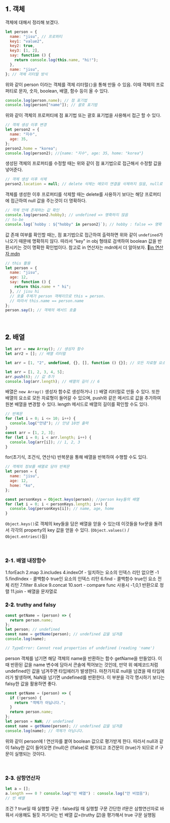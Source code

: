 ## 𝟏. 객체

객체에 대해서 정리해 보겠다.

```js
let person = {
  name: "jisu", // 프로퍼티
  key1: "value2",
  key2: true,
  key3: [1, 2],
  say: function () {
    return console.log(this.name, "hi!");
  },
  name: "jisu",
}; // 객체 리터럴 방식
```

위와 같이 person 이라는 객체를 객체 리터럴`{}`을 통해 만들 수 있음. 이때 객체의 프로퍼티로 문자, 숫자, boolean, 배열, 함수 등이 올 수 있다.

```js
console.log(person.name); // 점 표기법
console.log(person["name"]); // 괄호 표기법
```

위와 같이 객체의 프로퍼티에 점 표기법 또는 괄호 표기법을 사용해서 접근 할 수 있다.

```js
// 객체 생성 이후 변경
let person2 = {
  name: "지수",
  age: 35,
};
person2.home = "korea";
console.log(person2); //{name: "지수", age: 35, home: "korea"}
```

생성된 객체의 프로퍼티를 수정할 때는 위와 같이 점 표기법으로 접근해서 수정할 값을 넣어준다.

```js
// 객체 생성 이후 삭제
person2.location = null; // delete 삭제는 메모리 연결을 삭제하지 않음, null로 명시적 표기
```

객체를 생성한 이후 프로퍼티를 삭제할 때는 delete를 사용하기 보다는 해당 프로퍼티에 접근하여 null 값을 주는것이 더 명확하다.

```js
// 객체 안에 존재하는 값 확인
console.log(person2.hobby); // undefined => 명확하지 않음
// to-be
console.log(`hobby : ${"hobby" in person2}`); // hobby : false => 명확
```

값 존재 여부를 확인할 때는, 점 표기법으로 접근하여 출력하면 위와 같이 `undefined`가 나오기 때문에 명확하지 않다.
따라서 "key" in obj 형태로 검색하여 boolean 값을 반환시키는 것이 명확한 확인법이다.
참고로 in 연산자는 mdn에서 더 알아보자. 📌[in 연산자 mdn](https://developer.mozilla.org/ko/docs/Web/JavaScript/Reference/Operators/in)

```js
// this 활용
let person = {
  name: "jisu",
  age: 12,
  say: function () {
    return this.name + " hi";
  }, // jisu hi
  // 호출 주체가 person 객체이므로 this = person.
  // 따라서 this.name == person.name
};
person.say(); // 객체의 메서드 호출
```

<br>

## 𝟐. 배열

```js
let arr = new Array(); // 생성자 함수
let arr2 = []; // 배열 리터럴

let arr = [1, "2", undefined, {}, [], function () {}]; // 모든 자료형 요소 가능

let arr = [1, 2, 3, 4, 5];
arr.push(6); // 값 추가
console.log(arr.length); // 배열의 길이 // 6
```

배열은 `new Array()` 생성자 함수로 생성하거나 `[]` 배열 리터럴로 만들 수 있다. 또한 배열의 요소로 모든 자료형이 들어갈 수 있으며, push와 같은 메서드로 값을 추가하여 원본 배열을 변경할 수 있다. length 메서드로 배열의 길이를 확인할 수도 있다.

```js
// 반복문
for (let i = 0; i <= 10; i++) {
  console.log("안녕"); // 안녕 10번 출력
}
const arr = [1, 2, 3];
for (let i = 0; i < arr.length; i++) {
  console.log(arr[i]); // 1, 2, 3
}
```

for(초기식, 조건식, 연산식) 반복문을 통해 배열을 반복하여 수행할 수도 있다.

```js
// 객체의 정보를 배열로 담아 반복문
let person = {
  name: "jisu",
  age: 12,
  home: "ko",
};

const personKeys = Object.keys(person); //person key들의 배열
for (let i = 0; i < personKeys.length; i++) {
  console.log(personKeys[i]); // name, age, home
}
```

`Object.keys()`로 객체의 key들을 담은 배열을 얻을 수 있는데 이것들을 for문을 돌려서 각각의 property의 key 값을 얻을 수 있다. (`Object.values()` / `Object.entries()`등)

<br>

### 𝟐-𝟏. 배열 내장함수

1.forEach
2.map
3.includes
4.indexOf - 일치하는 요소의 인덱스 리턴 없으면 -1
5.findIndex - 콜백함수 true인 요소의 인덱스 리턴
6.find - 콜백함수 true인 요소 전체 리턴
7.filter
8.slice
9.concat
10.sort - compare func 사용시 -1,0,1 반환으로 정렬
11.join - 배열을 문자열로

### 𝟐-𝟐. truthy and falsy

```js
const getName = (person) => {
  return person.name;
};
let person; // undefined
const name = getName(person); // undefined 값을 넘겨줌
console.log(name);

// TypeError: Cannot read properties of undefined (reading 'name')
```

person 객체를 넘기면 해당 객체의 name을 반환하는 함수 getName을 만들었다. 이때 반환된 값을 name 변수에 담아서 콘솔에 찍어보는 것인데, 만약 위 예제코드처럼 undefined인 값을 넘겨주면 타입에러가 발생한다.
마찬가지로 null을 넘겼을 때 타입에러가 발생하며, NaN을 넘기면 undefined를 반환한다.
이 부분을 각각 명시하기 보다는 falsy한 값을 활용하면 좋다.

```js
const getName = (person) => {
  if (!person) {
    return "객체가 아닙니다.";
  }
  return person.name;
};
let person = NaN; // undefined
const name = getName(person); // undefined 값을 넘겨줌
console.log(name); // 객체가 아닙니다.
```

위와 같이 person에 ! 연산자를 붙여 boolean 값으로 평가받게 한다. 따라서 null과 같이 falsy한 값이 들어오면 (!null)은 (!false)로 평가되고 조건문이 (true)가 되므로 if 구문이 실행되는 것이다.

<br>

### 𝟐-𝟑. 삼항연산자

```js
let a = [];
a.length === 0 ? console.log("빈 배열") : console.log("안 비었음");
// 빈 배열
```

조건 ? true일 때 실행할 구문 : falsed일 때 실행할 구문
간단한 if문은 삼항연산자로 바꿔서 사용해도 될듯
저기서는 빈 배열 값=(truthy 값)을 평가해서 true 구문 실행됨

